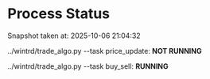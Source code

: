 # Process Status

Snapshot taken at: 2025-10-06 21:04:32

../wintrd/trade_algo.py --task price_update: **NOT RUNNING**

../wintrd/trade_algo.py --task buy_sell: **RUNNING**

